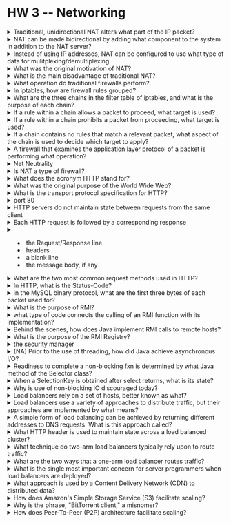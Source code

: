 # HW 3 -- Networking


<details> NAT translates the source IP address.
	<summary>Traditional, unidirectional NAT alters what part of the IP packet?</summary>
</details>

<details> Traditional, unidirectional NAT alters what part of the IP packet?
	<summary>NAT can be made bidirectional by adding what component to the system in addition to the NAT server?</summary>
</details>

<details> port numbers
	<summary>Instead of using IP addresses, NAT can be configured to use what type of data for mulitplexing/demultiplexing</summary>
</details>

<details> NAT was created to address the scarcity of IPv4 addresses
	<summary>What was the original motivation of NAT? </summary>
</details>

<details> It lacks inbound connectivity
	<summary>What is the main disadvantage of traditional NAT?</summary>
</details>

<details> Packet filtering
	<summary>What operation do traditional firewalls perform?</summary>
</details>

<details> the rules are grouped into chains 
	<summary>In iptables, how are firewall rules grouped?</summary>
</details>

<details> 
	<ul>
		<li> INPUT   -- filters for packets headed to the host </li>
		<li> OUTPUT  -- filters for packets being sent out by the host</li>
		<li> FORWARD -- filters for packets being routed </li>
	</ul>
	<summary> What are the three chains in the filter table of iptables, and what is the purpose of each chain? </summary>
</details>

<details> ACCEPT
	<summary>If a rule within a chain allows a packet to proceed, what target is used?</summary>
</details>

<details> DROP or REJECT
	<summary>If a rule within a chain prohibits a packet from proceeding, what target is used?</summary>
</details>

<details> the policy target is used when no rule matches
	<summary>If a chain contains no rules that match a relevant packet, what aspect of the chain is used to decide which target to apply?</summary>
</details>

<details> deep packet inspection
	<summary>A firewall that examines the application layer protocol of a packet is performing what operation?</summary>
</details>

<details> A firewall rule that drops packets based on their application layer protocol violates what FCC rule?
	<summary>Net Neutrality</summary>
</details>

<details> Although some think NAT has firewall-like security, NAT is not a type of firewall
	<summary>Is NAT a type of firewall?</summary>
</details>

<details> Hyper Text Transfer Protocol
	<summary>What does the acronym HTTP stand for?</summary>
</details>

<details> To transfer papers among physicists at CERN
	<summary>What was the original purpose of the World Wide Web?</summary>
</details>

<details> the HTTP RFC requires only that HTTP be conducted over a reliable transport; it does not specify a particular transport application protocol 
	<summary> What is the transport protocol specification for HTTP? </summary>
</details>

<details> What is the default port for HTTP?
	<summary>port 80</summary>
</details>

<details> What do we mean when we say that HTTP is stateless?
	<summary>HTTP servers do not maintain state between requests from the same client
	</summary>
</details>

<details> How is HTTP a transaction-oriented protocol?
	<summary>Each HTTP request is followed by a corresponding response</summary>
</details>

<details> What are the parts of an HTTP message?
	<summary>
		<ul>
			<li> the Request/Response line	 </li>
			<li> headers					 </li>
			<li> a blank line			 	 </li>
			<li> the message body, if any 	 </li>
		</ul>
	</summary>
</details>

<details><ul>
			<li>GET</li>
			<li>POST</li>
		</ul>
	<summary>
		 What are the two most common request methods used in HTTP?
	</summary>
</details>

<details> a 3 digit number that indicates the nature of the response
	<summary>In HTTP, what is the Status-Code?</summary>
</details>

<details> they indicate the length of the packet payload
	<summary>in the MySQL binary protocol, what are the first three bytes of each packet used for? </summary>
</details>

<details> RMI lets programmers execute functions on remote hosts
	<summary>What is the purpose of RMI?</summary>
</details>

<details> TODO
	<summary>what type of code connects the calling of an RMI function with its implementation?</summary>
</details>

<details>
	<summary> Behind the scenes, how does Java implement RMI calls to remote hosts?</summary>
</details>

<details> to connect the call to its implementation
	<summary>What is the purpose of the RMI Registry?</summary>
</details>

<details> in RMI, policy files are read by what type of object?
	<summary> the security manager </summary>
</details>

<details>  Asynchronous I/O was achieved through non-blocking I/O classes.
	<summary>(NA) Prior to the use of threading, how did Java achieve asynchronous I/O?</summary>
</details>

<details> The select() method.
	<summary>Readiness to complete a non-blocking fxn is determined by what Java method of the Selector class? </summary>
</details>

<details> 
	<summary>When a SelectionKey is obtained after select returns, what is its state? </summary>
	The state must be determined by calling one of 4 methods:
	1) isAcceptable,
	2) isConnectable,
	3) isReadable, and
	4) isWritable.
</details>

<details> 
	<summary>Why is use of non-blocking IO discouraged today?</summary>
	Blocking calls within threads have better performance that non-blocking I/O today.
</details>

<details> 
	<summary>Load balancers rely on a set of hosts, better known as what?</summary>
	A server farm or a cluster.
</details>

<details> 
	<summary>Load balancers use a variety of approaches to distribute traffic, but their approaches are implemented by what means? </summary>
	 1) IP address schemes
	 2) MAC address schemes.
</details>

<details> 
	<summary>A simple form of load balancing can be achieved by returning different addresses to DNS requests. What is this approach called?</summary>
	DNS round robin.
</details>

<details> 
	<summary>What HTTP header is used to maintain state across a load balanced cluster?</summary>
	The cookie header is used to maintain state.
</details>
<details> 
	<summary>What technique do two-arm load balancers typically rely upon to route traffic?</summary>
	What HTTP header is used to maintain state across a load balanced cluster?
</details>
<details>
	<summary> What are the two ways that a one-arm load balancer routes traffic?</summary>
	A one-arm load balancer can use:
	1) a combination of DNAT and SNAT, or
	2) MAC address responses, known as Direct Response
</details>

<details>  
	<summary>What is the single most important concern for server programmers when load balancers are deployed? </summary>
	maintaining consistency of data that is shared among the cluster servers<
</details>

<details> 
	<summary>What approach is used by a Content Delivery Network (CDN) to distributed data?</summary>
	CDN's distribute clusters at locations that are geographically closer to users and replicate the requested data as needed in order to maintain consistency.
</details>

<details> 
	<summary>How does Amazon's Simple Storage Service (S3) facilitate scaling?</summary>
	Data uploaded to S3 is accessed through Amazon's load balanced clusters; the data may also be replicated across regional Amazon clusters
</details>

<details> 
	<summary>Why is the phrase, "BitTorrent client," a misnomer? </summary>
	BitTorrent software, being a type of Peer-To-Peer software, comprises both a client and a server.
</details>
<details> 
	<summary>How does Peer-To-Peer (P2P) architecture facilitate scaling?</summary>
	P2P uses a horizontal, branching approach in which a program acting as a client can receive data and then later act as a server and pass the data to another program.
</details>
